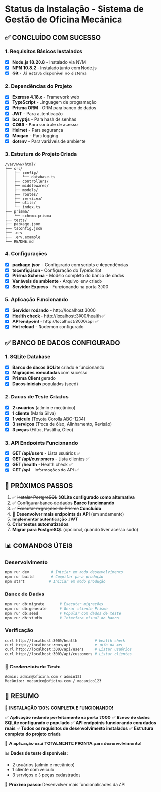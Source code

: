 # Status da Instalação - Sistema de Gestão de Oficina Mecânica

## ✅ CONCLUÍDO COM SUCESSO

### 1. Requisitos Básicos Instalados
- [x] **Node.js 18.20.8** - Instalado via NVM
- [x] **NPM 10.8.2** - Instalado junto com Node.js
- [x] **Git** - Já estava disponível no sistema

### 2. Dependências do Projeto
- [x] **Express 4.18.x** - Framework web
- [x] **TypeScript** - Linguagem de programação
- [x] **Prisma ORM** - ORM para banco de dados
- [x] **JWT** - Para autenticação
- [x] **bcryptjs** - Para hash de senhas
- [x] **CORS** - Para controle de acesso
- [x] **Helmet** - Para segurança
- [x] **Morgan** - Para logging
- [x] **dotenv** - Para variáveis de ambiente

### 3. Estrutura do Projeto Criada
```
/var/www/html/
├── src/
│   ├── config/
│   │   └── database.ts
│   ├── controllers/
│   ├── middlewares/
│   ├── models/
│   ├── routes/
│   ├── services/
│   ├── utils/
│   └── index.ts
├── prisma/
│   └── schema.prisma
├── tests/
├── package.json
├── tsconfig.json
├── .env
├── .env.example
└── README.md
```

### 4. Configurações
- [x] **package.json** - Configurado com scripts e dependências
- [x] **tsconfig.json** - Configuração do TypeScript
- [x] **Prisma Schema** - Modelo completo do banco de dados
- [x] **Variáveis de ambiente** - Arquivo .env criado
- [x] **Servidor Express** - Funcionando na porta 3000

### 5. Aplicação Funcionando
- [x] **Servidor rodando** - http://localhost:3000
- [x] **Health check** - http://localhost:3000/health ✅
- [x] **API endpoint** - http://localhost:3000/api ✅
- [x] **Hot reload** - Nodemon configurado

## ✅ BANCO DE DADOS CONFIGURADO

### 1. SQLite Database
- [x] **Banco de dados SQLite** criado e funcionando
- [x] **Migrações executadas** com sucesso
- [x] **Prisma Client** gerado
- [x] **Dados iniciais** populados (seed)

### 2. Dados de Teste Criados
- [x] **2 usuários** (admin e mecânico)
- [x] **1 cliente** (Maria Silva)
- [x] **1 veículo** (Toyota Corolla ABC-1234)
- [x] **3 serviços** (Troca de óleo, Alinhamento, Revisão)
- [x] **3 peças** (Filtro, Pastilha, Óleo)

### 3. API Endpoints Funcionando
- [x] **GET /api/users** - Lista usuários ✅
- [x] **GET /api/customers** - Lista clientes ✅
- [x] **GET /health** - Health check ✅
- [x] **GET /api** - Informações da API ✅

## 🚀 PRÓXIMOS PASSOS

1. ✅ ~~Instalar PostgreSQL~~ **SQLite configurado como alternativa**
2. ✅ ~~Configurar banco de dados~~ **Banco funcionando**
3. ✅ ~~Executar migrações do Prisma~~ **Concluído**
4. 🔄 **Desenvolver mais endpoints da API** (em andamento)
5. **Implementar autenticação JWT**
6. **Criar testes automatizados**
7. **Migrar para PostgreSQL** (opcional, quando tiver acesso sudo)

## 📊 COMANDOS ÚTEIS

### Desenvolvimento
```bash
npm run dev          # Iniciar em modo desenvolvimento
npm run build        # Compilar para produção
npm start           # Iniciar em modo produção
```

### Banco de Dados
```bash
npm run db:migrate       # Executar migrações
npm run db:generate      # Gerar cliente Prisma
npm run db:seed          # Popular com dados de teste
npm run db:studio        # Interface visual do banco
```

### Verificação
```bash
curl http://localhost:3000/health        # Health check
curl http://localhost:3000/api           # Info da API
curl http://localhost:3000/api/users     # Listar usuários
curl http://localhost:3000/api/customers # Listar clientes
```

### 🔑 Credenciais de Teste
```
Admin: admin@oficina.com / admin123
Mecânico: mecanico@oficina.com / mecanico123
```

## 🎯 RESUMO

🎉 **INSTALAÇÃO 100% COMPLETA E FUNCIONANDO!**

✅ **Aplicação rodando perfeitamente na porta 3000**
✅ **Banco de dados SQLite configurado e populado**
✅ **API endpoints funcionando com dados reais**
✅ **Todos os requisitos de desenvolvimento instalados**
✅ **Estrutura completa do projeto criada**

🚀 **A aplicação está TOTALMENTE PRONTA para desenvolvimento!**

📊 **Dados de teste disponíveis:**
- 2 usuários (admin e mecânico)
- 1 cliente com veículo
- 3 serviços e 3 peças cadastrados

🔧 **Próximo passo:** Desenvolver mais funcionalidades da API
